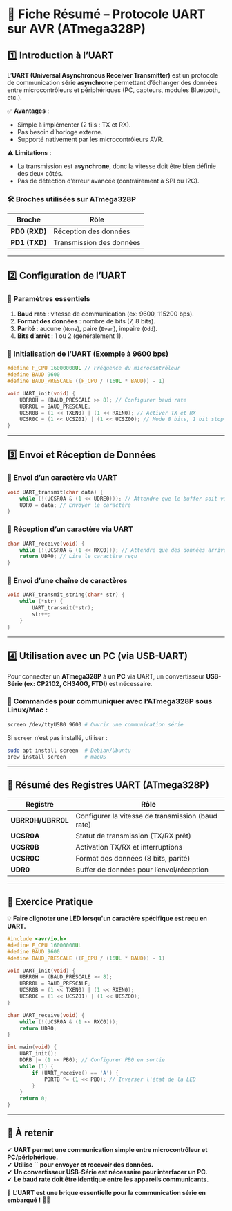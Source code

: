 # 📌 Fiche Résumé – Protocole UART sur AVR (ATmega328P)

## 1️⃣ Introduction à l’UART

L’**UART (Universal Asynchronous Receiver Transmitter)** est un protocole de communication série **asynchrone** permettant d’échanger des données entre microcontrôleurs et périphériques (PC, capteurs, modules Bluetooth, etc.).

✅ **Avantages** :

- Simple à implémenter (2 fils : TX et RX).
- Pas besoin d’horloge externe.
- Supporté nativement par les microcontrôleurs AVR.

⚠ **Limitations** :

- La transmission est **asynchrone**, donc la vitesse doit être bien définie des deux côtés.
- Pas de détection d’erreur avancée (contrairement à SPI ou I2C).

### 🛠 **Broches utilisées sur ATmega328P**

| **Broche**    | **Rôle**                 |
| ------------- | ------------------------ |
| **PD0 (RXD)** | Réception des données    |
| **PD1 (TXD)** | Transmission des données |

---

## 2️⃣ Configuration de l’UART

### 📌 Paramètres essentiels

1. **Baud rate** : vitesse de communication (ex: 9600, 115200 bps).
2. **Format des données** : nombre de bits (7, 8 bits).
3. **Parité** : aucune (`None`), paire (`Even`), impaire (`Odd`).
4. **Bits d’arrêt** : 1 ou 2 (généralement 1).

### 📌 Initialisation de l’UART (Exemple à 9600 bps)

```c
#define F_CPU 16000000UL // Fréquence du microcontrôleur
#define BAUD 9600
#define BAUD_PRESCALE ((F_CPU / (16UL * BAUD)) - 1)

void UART_init(void) {
    UBRR0H = (BAUD_PRESCALE >> 8); // Configurer baud rate
    UBRR0L = BAUD_PRESCALE;
    UCSR0B = (1 << TXEN0) | (1 << RXEN0); // Activer TX et RX
    UCSR0C = (1 << UCSZ01) | (1 << UCSZ00); // Mode 8 bits, 1 bit stop
}
```

---

## 3️⃣ Envoi et Réception de Données

### 📌 Envoi d’un caractère via UART

```c
void UART_transmit(char data) {
    while (!(UCSR0A & (1 << UDRE0))); // Attendre que le buffer soit vide
    UDR0 = data; // Envoyer le caractère
}
```

### 📌 Réception d’un caractère via UART

```c
char UART_receive(void) {
    while (!(UCSR0A & (1 << RXC0))); // Attendre que des données arrivent
    return UDR0; // Lire le caractère reçu
}
```

### 📌 Envoi d’une chaîne de caractères

```c
void UART_transmit_string(char* str) {
    while (*str) {
        UART_transmit(*str);
        str++;
    }
}
```

---

## 4️⃣ Utilisation avec un PC (via USB-UART)

Pour connecter un **ATmega328P** à un **PC** via UART, un convertisseur **USB-Série (ex: CP2102, CH340G, FTDI)** est nécessaire.

### 📌 Commandes pour communiquer avec l’ATmega328P sous Linux/Mac :

```sh
screen /dev/ttyUSB0 9600 # Ouvrir une communication série
```

Si `screen` n’est pas installé, utiliser :

```sh
sudo apt install screen  # Debian/Ubuntu
brew install screen      # macOS
```

---

## 🚀 Résumé des Registres UART (ATmega328P)

| **Registre**      | **Rôle**                                          |
| ----------------- | ------------------------------------------------- |
| **UBRR0H/UBRR0L** | Configurer la vitesse de transmission (baud rate) |
| **UCSR0A**        | Statut de transmission (TX/RX prêt)               |
| **UCSR0B**        | Activation TX/RX et interruptions                 |
| **UCSR0C**        | Format des données (8 bits, parité)               |
| **UDR0**          | Buffer de données pour l’envoi/réception          |

---

## 🚀 Exercice Pratique

💡 **Faire clignoter une LED lorsqu'un caractère spécifique est reçu en UART.**

```c
#include <avr/io.h>
#define F_CPU 16000000UL
#define BAUD 9600
#define BAUD_PRESCALE ((F_CPU / (16UL * BAUD)) - 1)

void UART_init(void) {
    UBRR0H = (BAUD_PRESCALE >> 8);
    UBRR0L = BAUD_PRESCALE;
    UCSR0B = (1 << TXEN0) | (1 << RXEN0);
    UCSR0C = (1 << UCSZ01) | (1 << UCSZ00);
}

char UART_receive(void) {
    while (!(UCSR0A & (1 << RXC0)));
    return UDR0;
}

int main(void) {
    UART_init();
    DDRB |= (1 << PB0); // Configurer PB0 en sortie
    while (1) {
        if (UART_receive() == 'A') {
            PORTB ^= (1 << PB0); // Inverser l'état de la LED
        }
    }
    return 0;
}
```

---

## 🚀 À retenir

✔ **UART permet une communication simple entre microcontrôleur et PC/périphérique.**\
✔ **Utilise **``** pour envoyer et recevoir des données.**\
✔ **Un convertisseur USB-Série est nécessaire pour interfacer un PC.**\
✔ **Le baud rate doit être identique entre les appareils communicants.**

📌 **L’UART est une brique essentielle pour la communication série en embarqué !** 🚀😃


